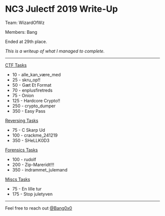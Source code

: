 # NC3 Julectf 2019 Write-Up 

Team: WizardOfWz

Members: Bang

Ended at 29th place.

*This is a writeup of what I managed to complete.*

---

[CTF Tasks](ctf.md)

- 10 - alle_kan_være_med
- 25 - skru_op!!
- 50 - Gæt Et Format
- 70 - enplusfiretreds
- 75 - Onion
- 125 - Hardcore Crypto!!
- 250 - crypto_dumper
- 350 - Easy Pass

[Reversing Tasks](reversing.md)

- 75 - C Skarp Ud
- 100 - crackme_241219
- 350 - SHeLLK0D3

[Forensics Tasks](forensic.md)

- 100 - rudolf
- 200 - Zip-Mareridt!!!
- 350 - indrammet_julemand

[Miscs Tasks](misc.md)

- 75 - En lille tur
- 175 - Stop juletyven

---

Feel free to reach out [@Bang0x0](https://twitter.com/Bang0x0)
